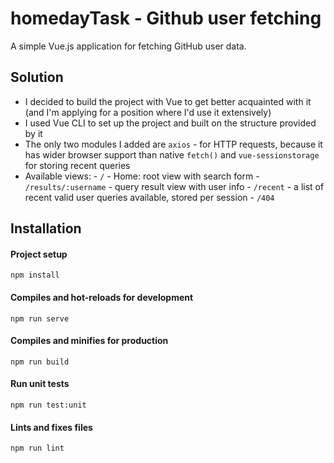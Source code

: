 # homedayTask - Github user fetching

A simple Vue.js application for fetching GitHub user data.

## Solution

- I decided to build the project with Vue to get better acquainted with it (and I'm applying for a position where I'd use it extensively)
- I used Vue CLI to set up the project and built on the structure provided by it
- The only two modules I added are `axios` - for HTTP requests, because it has wider browser support than native `fetch()` and `vue-sessionstorage` for storing recent queries
- Available views: - `/` - Home: root view with search form - `/results/:username` - query result view with user info - `/recent` - a list of recent valid user queries available, stored per session - `/404`

## Installation

#### Project setup

```
npm install
```

#### Compiles and hot-reloads for development

```
npm run serve
```

#### Compiles and minifies for production

```
npm run build
```

#### Run unit tests

```
npm run test:unit
```

#### Lints and fixes files

```
npm run lint
```
